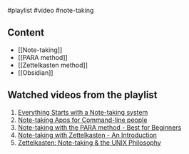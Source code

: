 #playlist #video #note-taking
## Content
* [[Note-taking]]
* [[PARA method]]
* [[Zettelkasten method]]
* [[Obsidian]]
## Watched videos from the playlist
1. [Everything Starts with a Note-taking system](https://youtu.be/Xw3SkhB4dMk?si=yE0RBNKfDubu4R2B)
2. [Note-taking Apps for Command-line people](https://youtu.be/L1ALavX0pKo?si=M24rS7RUK3sZ9fCz)
3. [Note-taking with the PARA method - Best for Beginners](https://youtu.be/oxUVn37-Igk?si=vaqMfWzV-3LGE546)
4. [Note-taking with Zettelkasten - An Introduction](https://youtu.be/o1NJYnZCfmY?si=pCqfiVuoMeR7wwkf)
5. [Zettelkasten: Note-taking & the UNIX Philosophy](https://youtu.be/vXkyGgp2HWM?si=Eji4HVTg9MkZlaEH)